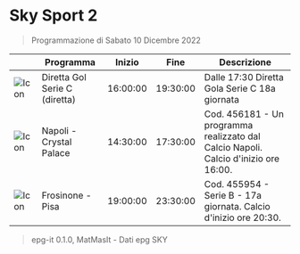 # Sky Sport 2
> Programmazione di Sabato 10 Dicembre 2022

||Programma|Inizio|Fine|Descrizione|
|---|---|---|---|---|
|![Icon](https://guidatv.sky.it/uuid/130d5987-6cb8-4e27-9d77-bcbc174ddce0/cover?md5ChecksumParam=055d4ef3cf5bf61a31c35855debfa069)|Diretta Gol Serie C (diretta)|16:00:00|19:30:00|Dalle 17:30 Diretta Gola Serie C 18a giornata
|![Icon](https://guidatv.sky.it/uuid/2833b216-a472-44e1-9de3-e82ca5b34d6a/cover?md5ChecksumParam=8921c505e2070b5f77ac4725c9dae642)|Napoli - Crystal Palace|14:30:00|17:30:00|Cod. 456181 - Un programma realizzato dal Calcio Napoli. Calcio d&#039;inizio ore 16:00.
|![Icon](https://guidatv.sky.it/uuid/455b671d-318b-48c3-bee1-4948ceb9948a/cover?md5ChecksumParam=b0e8cb9ba811843d60319758482e93b4)|Frosinone - Pisa|19:00:00|23:30:00|Cod. 455954 - Serie B - 17a giornata. Calcio d&#039;inizio ore 20:30.



 > epg-it 0.1.0, MatMasIt - Dati epg SKY